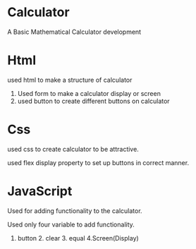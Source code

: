 # Calculator


A Basic Mathematical Calculator development

# Html

used html to make a structure of calculator 
1. Used form to make a calculator display or screen
2. used button to create different buttons on calculator

# Css

used css to create calculator to be attractive.

used flex display property to set up buttons in correct manner.

# JavaScript

Used for adding functionality to the calculator.

Used only four variable to add functionality.
1. button 2. clear 3. equal 4.Screen(Display)